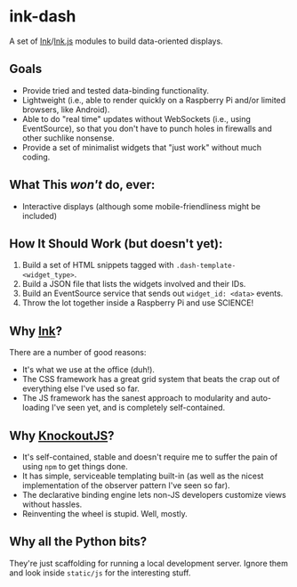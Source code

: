 ink-dash
========

A set of [Ink][i]/[Ink.js][ij] modules to build data-oriented displays.

## Goals

* Provide tried and tested data-binding functionality.
* Lightweight (i.e., able to render quickly on a Raspberry Pi and/or limited browsers, like Android).
* Able to do "real time" updates without WebSockets (i.e., using EventSource), so that you don't have to punch holes in firewalls and other suchlike nonsense.
* Provide a set of minimalist widgets that "just work" without much coding.

## What This _won't_ do, ever:

* Interactive displays (although some mobile-friendliness might be included)

## How It Should Work (but doesn't yet):

1. Build a set of HTML snippets tagged with `.dash-template-<widget_type>`.
2. Build a JSON file that lists the widgets involved and their IDs.
3. Build an EventSource service that sends out `widget_id: <data>` events.
4. Throw the lot together inside a Raspberry Pi and use SCIENCE!

## Why [Ink][i]?

There are a number of good reasons:

* It's what we use at the office (duh!).
* The CSS framework has a great grid system that beats the crap out of everything else I've used so far.
* The JS framework has the sanest approach to modularity and auto-loading I've seen yet, and is completely self-contained.

## Why [KnockoutJS][ko]?

* It's self-contained, stable and doesn't require me to suffer the pain of using `npm` to get things done.
* It has simple, serviceable templating built-in (as well as the nicest implementation of the observer pattern I've seen so far).
* The declarative binding engine lets non-JS developers customize views without hassles.
* Reinventing the wheel is stupid. Well, mostly.

## Why all the Python bits?

They're just scaffolding for running a local development server. Ignore them and look inside `static/js` for the interesting stuff.


[i]: http://ink.sapo.pt
[ij]: https://github.com/sapo/Ink.js
[ko]: http://knockoutjs.com
